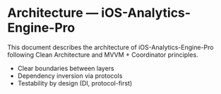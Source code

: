 # Architecture — iOS-Analytics-Engine-Pro

This document describes the architecture of iOS-Analytics-Engine-Pro following Clean Architecture and MVVM + Coordinator principles.



- Clear boundaries between layers
- Dependency inversion via protocols
- Testability by design (DI, protocol-first)
